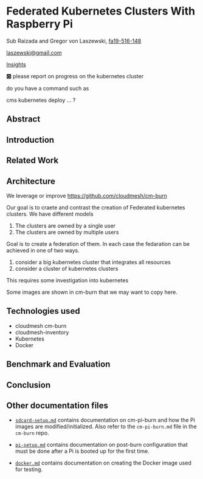 # Federated Kubernetes Clusters With Raspberry Pi

Sub Raizada and Gregor von Laszewski, [fa19-516-148](https://github.com/cloudmesh-community/fa19-516-148)

laszewski@gmail.com

[Insights](https://github.com/cloudmesh-community/fa19-516-148/graphs/contributors)

:o2: please report on progress on the kubernetes cluster

do you have a command such as

cms kubernetes deploy ... ?


## Abstract

## Introduction

## Related Work

## Architecture

We leverage or improve <https://github.com/cloudmesh/cm-burn>

Our goal is to craete and contrast the creation of Federated kubernetes
clusters. We have different models

1. The clusters are owned by a single user
2. The clusters are owned by multiple users

Goal is to create a federation of them. In each case the fedaration can
be achieved in one of two ways.

1. consider a big kubernetes cluster that integrates all resources
2. consider a cluster of kubernetes clusters

This requires some investigation into kubernetes

Some images are shown in cm-burn that we may want to copy here.

## Technologies used

* cloudmesh cm-burn
* cloudmesh-inventory
* Kubernetes
* Docker

## Benchmark and Evaluation

## Conclusion

## Other documentation files

* [`sdcard-setup.md`](sdcard-setup.md) contains documentation on cm-pi-burn and
  how the Pi images are modified/initialized. Also refer to the `cm-pi-burn.md`
  file in the `cm-burn` repo.

* [`pi-setup.md`](pi-setup.md) contains documentation on post-burn configuration
  that must be done after a Pi is booted up for the first time.

* [`docker.md`](docker.md) contains documentation on creating the Docker image
  used for testing.
